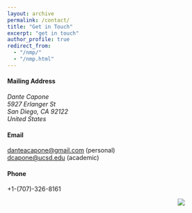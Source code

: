 ```yaml
---
layout: archive
permalink: /contact/
title: "Get in Touch"
excerpt: "get in touch"
author_profile: true
redirect_from: 
  - "/nmp/"
  - "/nmp.html"
---
```

#### Mailing Address
<address>
  Dante Capone<br /> 5927 Erlanger St<br /> San Diego, CA 92122<br /> United States
</address>

#### Email
<a href = "mailto: danteacapone@gmail.com">danteacapone@gmail.com</a> (personal)
<br> 
<a href = "mailto: dcapone@ucsd.edu">dcapone@ucsd.edu</a> (academic)
<br>

#### Phone
+1-(707)-326-8161

<center>
    <div style="width:800px; height:400px">
<img src="/images/"/>
    </div>
        <i></i>
</center>

